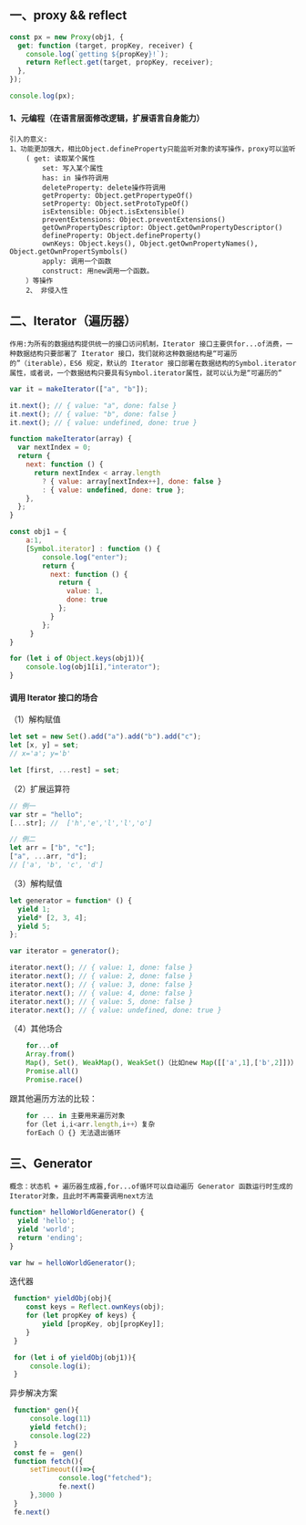 ## 一、proxy && reflect

```javascript
const px = new Proxy(obj1, {
  get: function (target, propKey, receiver) {
    console.log(`getting ${propKey}!`);
    return Reflect.get(target, propKey, receiver);
  },
});

console.log(px);
```

#### 1、元编程（在语言层面修改逻辑，扩展语言自身能力）

    引入的意义:
    1、功能更加强大，相比Object.defineProperty只能监听对象的读写操作，proxy可以监听
        ( get: 读取某个属性
            set: 写入某个属性
            has: in 操作符调用
            deleteProperty: delete操作符调用
            getProperty: Object.getPropertypeOf()
            setProperty: Object.setProtoTypeOf()
            isExtensible: Object.isExtensible()
            preventExtensions: Object.preventExtensions()
            getOwnPropertyDescriptor: Object.getOwnPropertyDescriptor()
            defineProperty: Object.defineProperty()
            ownKeys: Object.keys(), Object.getOwnPropertyNames(), Object.getOwnPropertSymbols()
            apply: 调用一个函数
            construct: 用new调用一个函数。
        ）等操作
        2、 非侵入性

## 二、Iterator（遍历器）

    作用:为所有的数据结构提供统一的接口访问机制，Iterator 接口主要供for...of消费，一种数据结构只要部署了 Iterator 接口，我们就称这种数据结构是“可遍历的”（iterable），ES6 规定，默认的 Iterator 接口部署在数据结构的Symbol.iterator属性，或者说，一个数据结构只要具有Symbol.iterator属性，就可以认为是“可遍历的”

```javascript
var it = makeIterator(["a", "b"]);

it.next(); // { value: "a", done: false }
it.next(); // { value: "b", done: false }
it.next(); // { value: undefined, done: true }

function makeIterator(array) {
  var nextIndex = 0;
  return {
    next: function () {
      return nextIndex < array.length
        ? { value: array[nextIndex++], done: false }
        : { value: undefined, done: true };
    },
  };
}
```

```js
const obj1 = {
    a:1,
    [Symbol.iterator] : function () {
        console.log("enter");
        return {
          next: function () {
            return {
              value: 1,
              done: true
            };
          }
        };
     }
}

for (let i of Object.keys(obj1)){
    console.log(obj1[i],"interator");
}
```

#### 调用 Iterator 接口的场合

（1）解构赋值

```js
let set = new Set().add("a").add("b").add("c");
let [x, y] = set;
// x='a'; y='b'

let [first, ...rest] = set;
```

（2）扩展运算符

```js
// 例一
var str = "hello";
[...str]; //  ['h','e','l','l','o']

// 例二
let arr = ["b", "c"];
["a", ...arr, "d"];
// ['a', 'b', 'c', 'd']
```

（3）解构赋值

```js
let generator = function* () {
  yield 1;
  yield* [2, 3, 4];
  yield 5;
};

var iterator = generator();

iterator.next(); // { value: 1, done: false }
iterator.next(); // { value: 2, done: false }
iterator.next(); // { value: 3, done: false }
iterator.next(); // { value: 4, done: false }
iterator.next(); // { value: 5, done: false }
iterator.next(); // { value: undefined, done: true }
```
（4）其他场合
```js
    for...of
    Array.from()
    Map(), Set(), WeakMap(), WeakSet()（比如new Map([['a',1],['b',2]])）
    Promise.all()
    Promise.race()
```

跟其他遍历方法的比较：
```js
    for ... in 主要用来遍历对象
    for（let i,i<arr.length,i++）复杂
    forEach（）{} 无法退出循环
```
## 三、Generator 
    概念：状态机 + 遍历器生成器,for...of循环可以自动遍历 Generator 函数运行时生成的Iterator对象，且此时不再需要调用next方法

```js
function* helloWorldGenerator() {
  yield 'hello';
  yield 'world';
  return 'ending';
}

var hw = helloWorldGenerator();

```
迭代器
```js
 function* yieldObj(obj){
    const keys = Reflect.ownKeys(obj);
    for (let propKey of keys) {
        yield [propKey, obj[propKey]];
    }
 }

 for (let i of yieldObj(obj1)){
     console.log(i);
 }
```
异步解决方案

```js
 function* gen(){
     console.log(11)
     yield fetch();
     console.log(22)
 }
 const fe =  gen()
 function fetch(){
     setTimeout(()=>{
            console.log("fetched");
            fe.next()
     },3000 )
 }
 fe.next()
```
